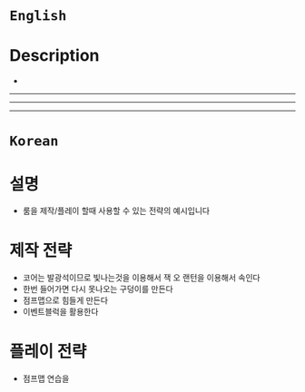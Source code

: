 # `English`
# Description
- 
---
---
---
# `Korean`
# 설명
- 룸을 제작/플레이 할때 사용할 수 있는 전략의 예시입니다

# 제작 전략
- 코어는 발광석이므로 빛나는것을 이용해서 잭 오 랜턴을 이용해서 속인다
- 한번 들어가면 다시 못나오는 구덩이를 만든다
- 점프맵으로 힘들게 만든다
- 이벤트블럭을 활용한다

# 플레이 전략
- 점프맵 연습을 
